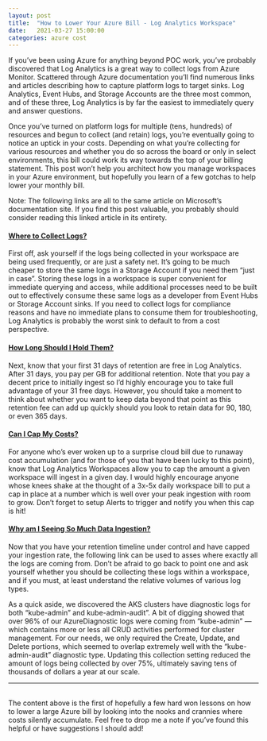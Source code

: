 ```yaml
---
layout: post
title:  "How to Lower Your Azure Bill - Log Analytics Workspace"
date:   2021-03-27 15:00:00
categories: azure cost
---
```


If you’ve been using Azure for anything beyond POC work, you’ve probably  discovered that Log Analytics is a great way to collect logs from Azure Monitor. Scattered through Azure documentation you’ll find numerous links and articles describing how to capture platform logs to target sinks. Log Analytics, Event Hubs, and Storage Accounts are the three most common, and of these three, Log Analytics is by far the easiest to immediately query and answer questions. 

Once you’ve turned on platform logs for multiple (tens, hundreds) of resources and begun to collect (and retain) logs, you’re eventually going to notice an uptick in your costs. Depending on what you’re collecting for various resources and whether you do so across the board or only in select environments, this bill could work its way towards the top of your billing statement. This post won’t help you architect how you manage workspaces in your Azure environment, but hopefully you learn of a few gotchas to help lower your monthly bill. 

Note: The following links are all to the same article on Microsoft’s documentation site. If you find this post valuable, you probably should consider reading this linked article in its entirety. 

#### [Where to Collect Logs?](https://docs.microsoft.com/en-us/azure/azure-monitor/essentials/diagnostic-settings#destinations) 
First off, ask yourself if the logs being collected in your workspace are being used frequently, or are just a safety net. It’s going to be much cheaper to store the same logs in a Storage Account if you need them “just in case”. Storing these logs in a workspace is super convenient for immediate querying and access, while additional processes need to be built out to effectively consume these same logs as a developer from Event Hubs or Storage Account sinks. If you need to collect logs for compliance reasons and have no immediate plans to consume them for troubleshooting, Log Analytics is probably the worst sink to default to from a cost perspective. 

#### [How Long Should I Hold Them?](https://docs.microsoft.com/en-us/azure/azure-monitor/logs/manage-cost-storage#change-the-data-retention-period)
Next, know that your first 31 days of retention are free in Log Analytics. After 31 days, you pay per GB for additional retention. Note that you pay a decent price to initially ingest so I’d highly encourage you to take full advantage of your 31 free days. However, you should take a moment to think about whether you want to keep data beyond that point as this retention fee can add up quickly should you look to retain data for 90, 180, or even 365 days.  

#### [Can I Cap My Costs?](https://docs.microsoft.com/en-us/azure/azure-monitor/logs/manage-cost-storage#manage-your-maximum-daily-data-volume)
For anyone who’s ever woken up to a surprise cloud bill due to runaway cost accumulation (and for those of you that have been lucky to this point), know that Log Analytics Workspaces allow you to cap the amount a given workspace will ingest in a given day. I would highly encourage anyone whose knees shake at the thought of a 3x-5x daily workspace bill to put a cap in place at a number which is well over your peak ingestion with room to grow. Don’t forget to setup Alerts to trigger and notify you when this cap is hit!


#### [Why am I Seeing So Much Data Ingestion?](https://docs.microsoft.com/en-us/azure/azure-monitor/logs/manage-cost-storage#understanding-ingested-data-volume)
Now that you have your retention timeline under control and have capped your ingestion rate, the following link can be used to asses where exactly all the logs are coming from. Don’t be afraid to go back to point one and ask yourself whether you should be collecting these logs within a workspace, and if you must, at least understand the relative volumes of various log types. 

As a quick aside, we discovered the AKS clusters have diagnostic logs for both “kube-admin” and kube-admin-audit”.  A bit of digging showed that over 96% of our AzureDiagnostic logs were coming from “kube-admin” — which contains more or less all CRUD activities performed for cluster management. For our needs, we only required the Create, Update, and Delete portions, which seemed to overlap extremely well with the “kube-admin-audit” diagnostic type. Updating this collection setting reduced the amount of logs being collected by over 75%, ultimately saving tens of thousands of dollars a year at our scale. 

---

<br/>
The content above is the first of hopefully a few hard won lessons on how to lower a large Azure bill by looking into the nooks and crannies where costs silently accumulate. Feel free to drop me a note if you’ve found this helpful or have suggestions I should add!


